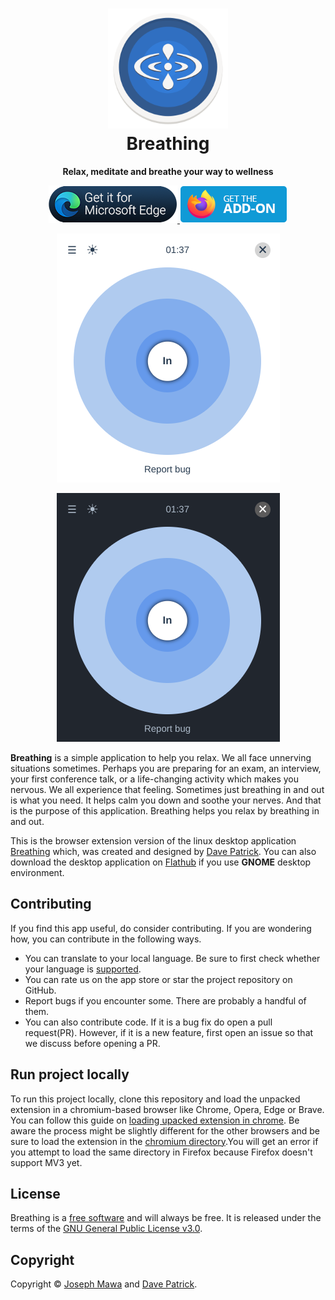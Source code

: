 <!-- markdownlint-disable -->

<h1 align="center">
  <img src="./images/breathing.svg" alt="Breathing" width="192" height="192"/><br>
  Breathing
</h1>

<p align="center"><strong>Relax, meditate and breathe your way to wellness</strong></p>

<p align="center">
  <a href="https://microsoftedge.microsoft.com/addons/detail/breathing/gfejngjamohbkifhaimpoaamigkiicnc">
    <img  alt="Download from Edge store" src="./images/badges/edge-store-badge.png"/>
  </a>
  <a href="https://addons.mozilla.org/en-US/firefox/addon/breathing/">
    <img alt="Download from Firefox addon store" src="./images/badges/firefox-addon-badge.png">
  </a>
</p>

<p align="center">
  <img src="./images/screenshots/breathing-light-theme.png" alt="Breathing light theme"/>
</p>

<p align="center">
  <img src="./images/screenshots/breathing-dark-theme.png" alt="Breathing dark theme"/>
</p>

<!-- markdownlint-enable -->
<!-- markdownlint-disable headings -->

**Breathing** is a simple application to help you relax. We all face unnerving
situations sometimes. Perhaps you are preparing for an exam, an interview, your
first conference talk, or a life-changing activity which makes you nervous.
We all experience that feeling. Sometimes just breathing in and out is what
you need. It helps calm you down and soothe your nerves. And that is
the purpose of this application. Breathing helps you relax by breathing in and out.

This is the browser extension version of the linux desktop application
[Breathing](https://github.com/SeaDve/Breathing) which, was created and designed
by [Dave Patrick](https://github.com/SeaDve). You can also download the desktop
application on [Flathub](https://flathub.org/apps/details/io.github.seadve.Breathing)
if you use **GNOME** desktop environment.

## Contributing

If you find this app useful, do consider contributing. If you are wondering how,
you can contribute in the following ways.

- You can translate to your local language. Be sure to first check whether your
 language is [supported](https://developer.chrome.com/docs/webstore/i18n/#choosing-locales-to-support).
- You can rate us on the app store or star the project repository on GitHub.
- Report bugs if you encounter some. There are probably a handful of them.
- You can also contribute code. If it is a bug fix do open a pull request(PR). However,
if it is a new feature, first open an issue so that we discuss before opening a PR.

## Run project locally

To run this project locally, clone this repository and load the unpacked extension
in a chromium-based browser like Chrome, Opera, Edge or Brave. You can follow
this guide on [loading upacked extension in chrome](https://developer.chrome.com/docs/extensions/mv3/getstarted/#unpacked).
Be aware the process might be slightly different for the other browsers and be sure
to load the extension in the [chromium directory](./extensions/chromium/).You will
get an error if you attempt to load the same directory in Firefox because
Firefox doesn't support MV3 yet.

## License

Breathing is a [free software](https://www.gnu.org/philosophy/free-sw.html) and
will always be free. It is released under the terms of the
[GNU General Public License v3.0](./LICENSE).

## Copyright

Copyright © [Joseph Mawa](https://github.com/nibble0101) and [Dave Patrick](https://github.com/SeaDve).
